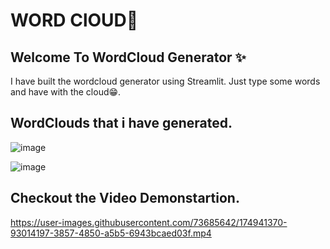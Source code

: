 # **WORD ClOUD💭**


## **Welcome To WordCloud Generator ✨**


I have built the wordcloud generator using Streamlit. Just type some words and have with the cloud😁.


## WordClouds that i have generated.

![image](https://user-images.githubusercontent.com/73685642/174730543-f10b1dcf-5216-4160-bee5-c6ff68a84040.png)



![image](https://user-images.githubusercontent.com/73685642/174732774-41a88789-ab0d-4413-8c8f-be3cc84fb927.png)



## Checkout the Video Demonstartion.


https://user-images.githubusercontent.com/73685642/174941370-93014197-3857-4850-a5b5-6943bcaed03f.mp4
